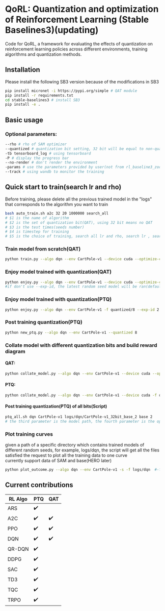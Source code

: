 # QoRL: Quantization and optimization of Reinforcement Learning (Stable Baselines3)(updating)

Code for QoRL, a framework for evaluating the effects of quantization on reinforcement learning policies across different environments, training algorithms and quantization methods.

## Installation

Please install the following SB3 version because of the modifications in SB3 <br/>
```sh
pip install micronet -i https://pypi.org/simple # QAT module
pip install -r requirements.txt
cd stable-baselines3 # install SB3
pip install -e .
```

## Basic usage

### Optional parameters:
```sh
--rho # rho of SAM optimizer
--quantized # quantization bit setting, 32 bit will be equal to non-quantization
-tb tensorboard_log # using tensorboard
-P # display the progress bar
--no-render # don't render the environment
-params # use the parameters provided by user(not from rl_baseline3_zoo). e.g.-params learning_rate:0.01 buffer_size:256
--track # using wandb to monitor the training
```
## Quick start to train(search lr and rho)
Before training, please delete all the previous trained model in the "logs" that corresponds to the algorithm you want to train
```sh
bash auto_train.sh a2c 32 20 1000000 search_all
# $1 is the name of algorithm
# $2 is the set of quantization bit(QAT), using 32 bit means no QAT
# $3 is the test times(seeds number)
# $4 is timestep for training
# $5 is the choice of training, search all lr and rho, search lr , search rho
```

### Train model from scratch(QAT)
```sh
python train.py --algo dqn --env CartPole-v1 --device cuda --optimize-choice base --quantize 32 -P --rho 0.05 --track
```


### Enjoy model trained with quantization(QAT)

```sh
python enjoy.py --algo dqn --env CartPole-v1 --device cuda --optimize-choice base --quantize 32 -f logs/ --exp-id 2 
#if don't use --exp-id, the latest random seed model will be ran(default)
```


### Enjoy model trained with quantization(PTQ)

```sh
python enjoy.py --algo dqn --env CartPole-v1 -f quantized/8 --exp-id 2
```

### Post training quantization(PTQ) 
```sh
python new_ptq.py --algo dqn --env CartPole-v1 --quantized 8 
```

### Collate model with different quantization bits and build reward diagram

#### QAT:
```sh
python collate_model.py --algo dqn --env CartPole-v1 --device cuda --optimize-choice base -f logs/ --no-render
```
#### PTQ:
```sh
python collate_model.py --algo dqn --env CartPole-v1 --device cuda -f quantized --no-render
```

#### Post training quantization(PTQ) of all bits(Script)
```sh
ptq_all.sh dqn CartPole-v1 logs/dqn/CartPole-v1_32bit_base_2 base 2
# the third parameter is the model path, the fourth parameter is the optimize_choice, the fifth parameter is exp-id:random seed
```
### Plot training curves
given a path of a specific directory which contains trained models of different random seeds, for example, logs/dqn, the script will get all the files satisfied the request
to plot all the training data to one curve <br/>
currently support data of SAM and base(HERO later) 
```sh
python plot_outcome.py --algo dqn --env CartPole-v1 -s -f logs/dqn  #-f: the directory path containing the log file(s); -s save figure
```
## Current contributions

|  RL Algo | PTQ                | QAT                |
|----------|--------------------|--------------------|
| ARS      | :heavy_check_mark: |                    | 
| A2C      | :heavy_check_mark: | :heavy_check_mark: | 
| PPO      | :heavy_check_mark: | :heavy_check_mark: | 
| DQN      | :heavy_check_mark: | :heavy_check_mark: | 
| QR-DQN   | :heavy_check_mark: |                    | 
| DDPG     | :heavy_check_mark: |                    | 
| SAC      | :heavy_check_mark: |                    | 
| TD3      | :heavy_check_mark: |                    | 
| TQC      | :heavy_check_mark: |                    | 
| TRPO     | :heavy_check_mark: |                    | 

